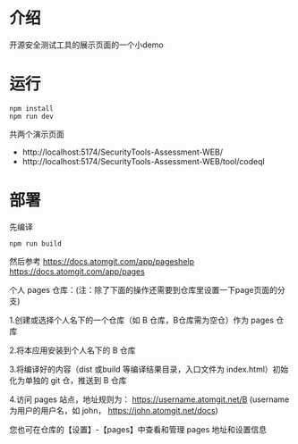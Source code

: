 # 介绍

开源安全测试工具的展示页面的一个小demo

# 运行
```
npm install
npm run dev
```
共两个演示页面
- http://localhost:5174/SecurityTools-Assessment-WEB/
- http://localhost:5174/SecurityTools-Assessment-WEB/tool/codeql

# 部署
先编译
```
npm run build
```
然后参考
https://docs.atomgit.com/app/pageshelp
https://docs.atomgit.com/app/pages


个人 pages 仓库：(注：除了下面的操作还需要到仓库里设置一下page页面的分支)

1.创建或选择个人名下的一个仓库（如 B 仓库，B仓库需为空仓）作为 pages 仓库

2.将本应用安装到个人名下的 B 仓库

3.将编译好的内容（dist 或build 等编译结果目录，入口文件为 index.html）初始化为单独的 git 仓，推送到 B 仓库

4.访问 pages 站点，地址规则为： https://username.atomgit.net/B (username为用户的用户名，如 john， https://john.atomgit.net/docs)

您也可在仓库的【设置】-【pages】中查看和管理 pages 地址和设置信息

